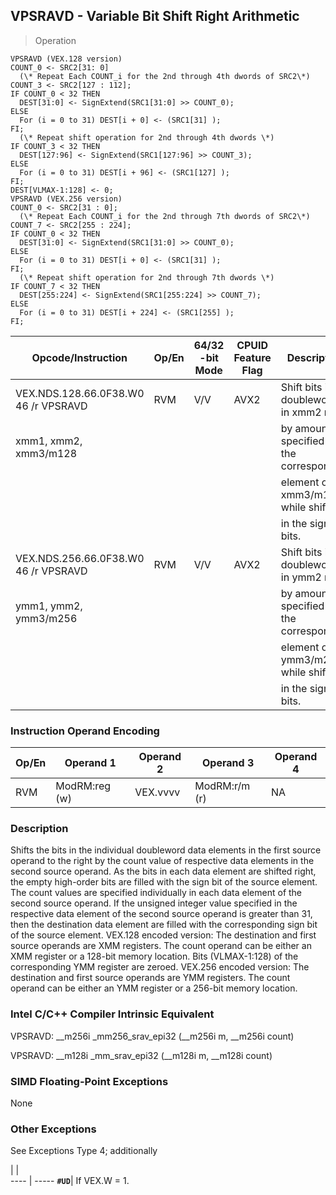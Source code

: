 ## VPSRAVD  -  Variable Bit Shift Right Arithmetic

> Operation

``` slim
VPSRAVD (VEX.128 version)
COUNT_0 <- SRC2[31: 0]
  (\* Repeat Each COUNT_i for the 2nd through 4th dwords of SRC2\*)
COUNT_3 <- SRC2[127 : 112];
IF COUNT_0 < 32 THEN
  DEST[31:0] <- SignExtend(SRC1[31:0] >> COUNT_0);
ELSE
  For (i = 0 to 31) DEST[i + 0] <- (SRC1[31] );
FI;
  (\* Repeat shift operation for 2nd through 4th dwords \*)
IF COUNT_3 < 32 THEN
  DEST[127:96] <- SignExtend(SRC1[127:96] >> COUNT_3);
ELSE
  For (i = 0 to 31) DEST[i + 96] <- (SRC1[127] );
FI;
DEST[VLMAX-1:128] <- 0;
VPSRAVD (VEX.256 version)
COUNT_0 <- SRC2[31 : 0];
  (\* Repeat Each COUNT_i for the 2nd through 7th dwords of SRC2\*)
COUNT_7 <- SRC2[255 : 224];
IF COUNT_0 < 32 THEN
  DEST[31:0] <- SignExtend(SRC1[31:0] >> COUNT_0);
ELSE
  For (i = 0 to 31) DEST[i + 0] <- (SRC1[31] );
FI;
  (\* Repeat shift operation for 2nd through 7th dwords \*)
IF COUNT_7 < 32 THEN
  DEST[255:224] <- SignExtend(SRC1[255:224] >> COUNT_7);
ELSE
  For (i = 0 to 31) DEST[i + 224] <- (SRC1[255] );
FI;

```

 Opcode/Instruction                  | Op/En| 64/32 -bit Mode| CPUID Feature Flag| Description                             
 ---  | --- | --- | --- | ---
 VEX.NDS.128.66.0F38.W0 46 /r VPSRAVD| RVM  | V/V            | AVX2              | Shift bits in doublewords in xmm2 right 
 xmm1, xmm2, xmm3/m128               |      |                |                   | by amount specified in the corresponding
                                     |      |                |                   | element of xmm3/m128 while shifting     
                                     |      |                |                   | in the sign bits.                       
 VEX.NDS.256.66.0F38.W0 46 /r VPSRAVD| RVM  | V/V            | AVX2              | Shift bits in doublewords in ymm2 right 
 ymm1, ymm2, ymm3/m256               |      |                |                   | by amount specified in the corresponding
                                     |      |                |                   | element of ymm3/m256 while shifting     
                                     |      |                |                   | in the sign bits.                       

### Instruction Operand Encoding
 Op/En| Operand 1    | Operand 2| Operand 3    | Operand 4
 ---  | --- | --- | --- | ---
 RVM  | ModRM:reg (w)| VEX.vvvv | ModRM:r/m (r)| NA       

### Description
Shifts the bits in the individual doubleword data elements in the first source
operand to the right by the count value of respective data elements in the second
source operand. As the bits in each data element are shifted right, the empty
high-order bits are filled with the sign bit of the source element. The count
values are specified individually in each data element of the second source
operand. If the unsigned integer value specified in the respective data element
of the second source operand is greater than 31, then the destination data element
are filled with the corresponding sign bit of the source element. VEX.128 encoded
version: The destination and first source operands are XMM registers. The count
operand can be either an XMM register or a 128-bit memory location. Bits (VLMAX-1:128)
of the corresponding YMM register are zeroed. VEX.256 encoded version: The destination
and first source operands are YMM registers. The count operand can be either
an YMM register or a 256-bit memory location.



### Intel C/C++ Compiler Intrinsic Equivalent
VPSRAVD: __m256i _mm256_srav_epi32 (__m256i m, __m256i count)

VPSRAVD: __m128i _mm_srav_epi32 (__m128i m, __m128i count)


### SIMD Floating-Point Exceptions
None


### Other Exceptions
See Exceptions Type 4; additionally

   | |  
---- | -----
 **``#UD``**| If VEX.W = 1.
